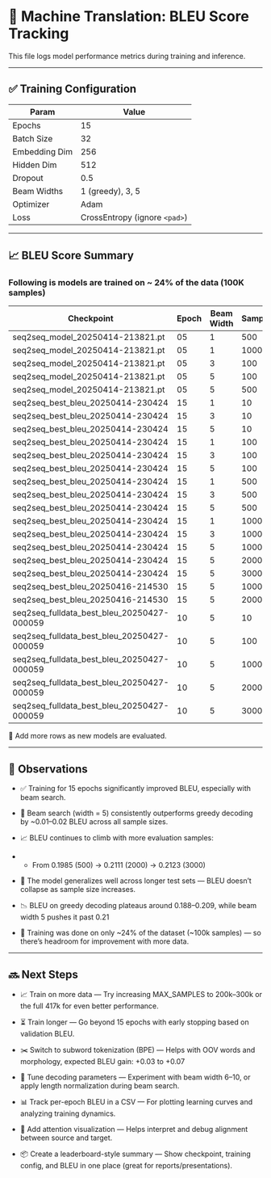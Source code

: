 # 🧪 Machine Translation: BLEU Score Tracking

This file logs model performance metrics during training and inference.

---

## ✅ Training Configuration

| Param         | Value                         |
| ------------- | ----------------------------- |
| Epochs        | 15                            |
| Batch Size    | 32                            |
| Embedding Dim | 256                           |
| Hidden Dim    | 512                           |
| Dropout       | 0.5                           |
| Beam Widths   | 1 (greedy), 3, 5              |
| Optimizer     | Adam                          |
| Loss          | CrossEntropy (ignore `<pad>`) |

---

## 📈 BLEU Score Summary

### Following is models are trained on ~ 24% of the data (100K samples)

| Checkpoint                                 | Epoch | Beam Width | Samples | BLEU Score | Dataset size |
| ------------------------------------------ | ----- | ---------- | ------- | ---------- | ------------ |
| seq2seq_model_20250414-213821.pt           | 05    | 1          | 500     | 0.1880     | 25%          |
| seq2seq_model_20250414-213821.pt           | 05    | 1          | 1000    | 0.1880     | 25%          |
| seq2seq_model_20250414-213821.pt           | 05    | 3          | 100     | 0.1922     | 25%          |
| seq2seq_model_20250414-213821.pt           | 05    | 5          | 100     | 0.1934     | 25%          |
| seq2seq_model_20250414-213821.pt           | 05    | 5          | 500     | 0.1985     | 25%          |
| seq2seq_best_bleu_20250414-230424          | 15    | 1          | 10      | 0.2274     |              |
| seq2seq_best_bleu_20250414-230424          | 15    | 3          | 10      | 0.2254     |              |
| seq2seq_best_bleu_20250414-230424          | 15    | 5          | 10      | 0.2267     |              |
| seq2seq_best_bleu_20250414-230424          | 15    | 1          | 100     | 0.2022     |              |
| seq2seq_best_bleu_20250414-230424          | 15    | 3          | 100     | 0.2056     |              |
| seq2seq_best_bleu_20250414-230424          | 15    | 5          | 100     | 0.2095     |              |
| seq2seq_best_bleu_20250414-230424          | 15    | 1          | 500     | 0.2093     |              |
| seq2seq_best_bleu_20250414-230424          | 15    | 3          | 500     | 0.2160     |              |
| seq2seq_best_bleu_20250414-230424          | 15    | 5          | 500     | 0.2167     |              |
| seq2seq_best_bleu_20250414-230424          | 15    | 1          | 1000    | 0.1979     |              |
| seq2seq_best_bleu_20250414-230424          | 15    | 3          | 1000    | 0.2066     |              |
| seq2seq_best_bleu_20250414-230424          | 15    | 5          | 1000    | 0.2078     |              |
| seq2seq_best_bleu_20250414-230424          | 15    | 5          | 2000    | 0.2111     |              |
| seq2seq_best_bleu_20250414-230424          | 15    | 5          | 3000    | 0.2123     |              |
| seq2seq_best_bleu_20250416-214530          | 15    | 5          | 1000    | 0.2165     |              |
| seq2seq_best_bleu_20250416-214530          | 15    | 5          | 2000    | 0.2271     |              |
| seq2seq_fulldata_best_bleu_20250427-000059 | 10    | 5          | 10      | 0.2544     | 100%         |
| seq2seq_fulldata_best_bleu_20250427-000059 | 10    | 5          | 100     | 0.2712     | 100%         |
| seq2seq_fulldata_best_bleu_20250427-000059 | 10    | 5          | 1000    | 0.2638     | 100%         |
| seq2seq_fulldata_best_bleu_20250427-000059 | 10    | 5          | 2000    | 0.2667     | 100%         |
| seq2seq_fulldata_best_bleu_20250427-000059 | 10    | 5          | 3000    | 0.2677     | 100%         |

📝 Add more rows as new models are evaluated.

---

## 🧠 Observations

- ✅ Training for 15 epochs significantly improved BLEU, especially with beam search.

- 🚀 Beam search (width = 5) consistently outperforms greedy decoding by ~0.01–0.02 BLEU across all sample sizes.

- 📈 BLEU continues to climb with more evaluation samples:

- - From 0.1985 (500) → 0.2111 (2000) → 0.2123 (3000)

- 🔁 The model generalizes well across longer test sets — BLEU doesn’t collapse as sample size increases.

- 📉 BLEU on greedy decoding plateaus around 0.188–0.209, while beam width 5 pushes it past 0.21

- 🔎 Training was done on only ~24% of the dataset (~100k samples) — so there’s headroom for improvement with more data.

---

## 🔜 Next Steps

- 📈 Train on more data — Try increasing MAX_SAMPLES to 200k–300k or the full 417k for even better performance.

- ⏳ Train longer — Go beyond 15 epochs with early stopping based on validation BLEU.

- ✂️ Switch to subword tokenization (BPE) — Helps with OOV words and morphology, expected BLEU gain: +0.03 to +0.07

- 🧪 Tune decoding parameters — Experiment with beam width 6–10, or apply length normalization during beam search.

- 📊 Track per-epoch BLEU in a CSV — For plotting learning curves and analyzing training dynamics.

- 🧠 Add attention visualization — Helps interpret and debug alignment between source and target.

- 📦 Create a leaderboard-style summary — Show checkpoint, training config, and BLEU in one place (great for reports/presentations).
